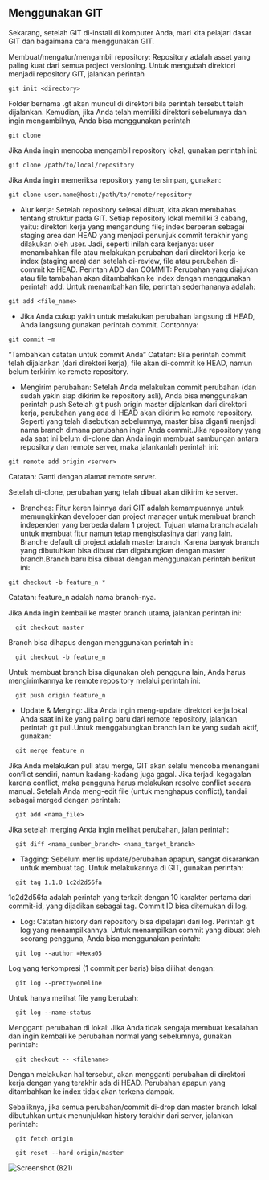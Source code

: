 ## Menggunakan GIT
Sekarang, setelah GIT di-install di komputer Anda, mari kita pelajari dasar GIT dan bagaimana cara menggunakan GIT.

Membuat/mengatur/mengambil repository: Repository adalah asset yang paling kuat dari semua project versioning. Untuk mengubah direktori menjadi repository GIT, jalankan perintah 
```
git init <directory>
``` 
Folder bernama .gt akan muncul di direktori bila perintah tersebut telah dijalankan. Kemudian, jika Anda telah memiliki direktori sebelumnya dan ingin mengambilnya, Anda bisa menggunakan perintah 
```
git clone
``` 
Jika Anda ingin mencoba mengambil repository lokal, gunakan perintah ini:
```
git clone /path/to/local/repository
```
Jika Anda ingin memeriksa repository yang tersimpan, gunakan:
```
git clone user.name@host:/path/to/remote/repository
```

- Alur kerja: Setelah repository selesai dibuat, kita akan membahas tentang struktur pada GIT. Setiap repository lokal memiliki 3 cabang, yaitu: direktori kerja yang mengandung file; index berperan sebagai staging area dan HEAD yang menjadi penunjuk commit terakhir yang dilakukan oleh user. Jadi, seperti inilah cara kerjanya: user menambahkan file atau melakukan perubahan dari direktori kerja ke index (staging area) dan setelah di-review, file atau perubahan di-commit ke HEAD.
Perintah ADD dan COMMIT: Perubahan yang diajukan atau file tambahan akan ditambahkan ke index dengan menggunakan perintah add. Untuk menambahkan file, perintah sederhananya adalah:
```
git add <file_name>
```
- Jika Anda cukup yakin untuk melakukan perubahan langsung di HEAD, Anda langsung gunakan perintah commit. Contohnya:

```
git commit –m 
```
“Tambahkan catatan untuk commit Anda”
Catatan: Bila perintah commit telah dijalankan (dari direktori kerja), file akan di-commit ke HEAD, namun belum terkirim ke remote repository.

- Mengirim perubahan: Setelah Anda melakukan commit perubahan (dan sudah yakin siap dikirim ke repository asli), Anda bisa menggunakan perintah push.Setelah git push origin master dijalankan dari direktori kerja, perubahan yang ada di HEAD akan dikirim ke remote repository. Seperti yang telah disebutkan sebelumnya, master bisa diganti  menjadi nama branch dimana perubahan ingin Anda commit.Jika repository yang ada saat ini belum di-clone dan Anda ingin membuat sambungan antara repository dan remote server, maka jalankanlah perintah ini:
```
git remote add origin <server>
```
Catatan: Ganti <server> dengan alamat remote server.

Setelah di-clone, perubahan yang telah dibuat akan dikirim ke server.

- Branches: Fitur keren lainnya dari GIT adalah kemampuannya untuk memungkinkan developer dan project manager untuk membuat branch independen yang berbeda dalam 1 project. Tujuan utama branch adalah untuk membuat fitur namun tetap mengisolasinya dari yang lain. Branche default di project adalah master branch. Karena banyak branch yang dibutuhkan bisa dibuat dan digabungkan dengan master branch.Branch baru bisa dibuat dengan menggunakan perintah berikut ini:
```
git checkout -b feature_n *
```
Catatan: feature_n adalah nama branch-nya.

Jika Anda ingin kembali ke master branch utama, jalankan perintah ini:

```
  git checkout master
  ```
Branch bisa dihapus dengan menggunakan perintah ini:

```
  git checkout -b feature_n
  ```
Untuk membuat branch bisa digunakan oleh pengguna lain, Anda harus mengirimkannya ke remote repository melalui perintah ini:

```
  git push origin feature_n
  ```
- Update & Merging: Jika Anda ingin meng-update direktori kerja lokal Anda saat ini ke yang paling baru dari remote repository, jalankan perintah git pull.Untuk menggabungkan branch lain ke yang sudah aktif, gunakan:
```
  git merge feature_n
  ```
Jika Anda melakukan pull atau merge, GIT akan selalu mencoba menangani conflict  sendiri, namun kadang-kadang juga gagal. Jika terjadi kegagalan karena conflict, maka pengguna harus melakukan resolve conflict secara manual. Setelah Anda meng-edit file (untuk menghapus conflict), tandai sebagai merged dengan perintah:

```
  git add <nama_file>
  ```
Jika setelah merging Anda ingin melihat perubahan, jalan perintah:

```
  git diff <nama_sumber_branch> <nama_target_branch>
  ```
- Tagging: Sebelum merilis update/perubahan apapun, sangat disarankan untuk membuat tag. Untuk melakukannya di GIT, gunakan perintah:
```
  git tag 1.1.0 1c2d2d56fa
  ```
1c2d2d56fa adalah perintah yang terkait dengan 10 karakter pertama dari commit-id, yang dijadikan sebagai tag. Commit ID bisa ditemukan di log.

- Log: Catatan history dari repository bisa dipelajari dari log. Perintah git log yang menampilkannya. Untuk menampilkan commit yang dibuat oleh seorang pengguna, Anda bisa menggunakan perintah:
```
  git log --author =Hexa05
  ```
Log yang terkompresi (1 commit per baris) bisa dilihat dengan:

```
  git log --pretty=oneline
  ```
Untuk hanya melihat file yang berubah:

```
  git log --name-status
  ```
 

Mengganti perubahan di lokal: Jika Anda tidak sengaja membuat kesalahan dan ingin kembali ke perubahan normal yang sebelumnya, gunakan perintah:

```
  git checkout -- <filename>
  ```
Dengan melakukan hal tersebut, akan mengganti perubahan di direktori kerja dengan yang terakhir ada di HEAD. Perubahan apapun yang ditambahkan ke index tidak akan terkena dampak.

Sebaliknya, jika semua perubahan/commit di-drop dan master branch lokal dibutuhkan untuk menunjukkan history terakhir dari server, jalankan perintah:

```
  git fetch origin
```
```
  git reset --hard origin/master
  ```
  
  ![Screenshot (821)](https://user-images.githubusercontent.com/100655325/210125376-648f7dc6-7bc5-4862-8494-cae429daeb8b.png)
